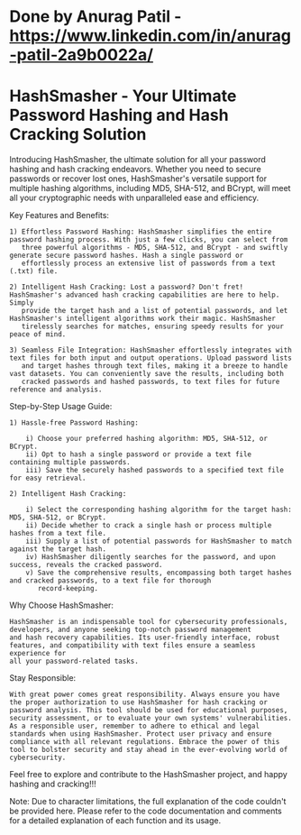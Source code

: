 # Done by Anurag Patil - https://www.linkedin.com/in/anurag-patil-2a9b0022a/
# HashSmasher - Your Ultimate Password Hashing and Hash Cracking Solution

Introducing HashSmasher, the ultimate solution for all your password hashing and hash cracking endeavors. Whether you need to secure passwords or recover lost ones, HashSmasher's versatile support for multiple hashing algorithms, including MD5, SHA-512, and BCrypt, will meet all your cryptographic needs with unparalleled ease and efficiency.

Key Features and Benefits:

    1) Effortless Password Hashing: HashSmasher simplifies the entire password hashing process. With just a few clicks, you can select from
       three powerful algorithms - MD5, SHA-512, and BCrypt - and swiftly generate secure password hashes. Hash a single password or
       effortlessly process an extensive list of passwords from a text (.txt) file.

    2) Intelligent Hash Cracking: Lost a password? Don't fret! HashSmasher's advanced hash cracking capabilities are here to help. Simply
       provide the target hash and a list of potential passwords, and let HashSmasher's intelligent algorithms work their magic. HashSmasher
       tirelessly searches for matches, ensuring speedy results for your peace of mind.

    3) Seamless File Integration: HashSmasher effortlessly integrates with text files for both input and output operations. Upload password lists
       and target hashes through text files, making it a breeze to handle vast datasets. You can conveniently save the results, including both
       cracked passwords and hashed passwords, to text files for future reference and analysis.

Step-by-Step Usage Guide:

    1) Hassle-free Password Hashing:

        i) Choose your preferred hashing algorithm: MD5, SHA-512, or BCrypt.
        ii) Opt to hash a single password or provide a text file containing multiple passwords.
        iii) Save the securely hashed passwords to a specified text file for easy retrieval.

    2) Intelligent Hash Cracking:

        i) Select the corresponding hashing algorithm for the target hash: MD5, SHA-512, or BCrypt.
        ii) Decide whether to crack a single hash or process multiple hashes from a text file.
        iii) Supply a list of potential passwords for HashSmasher to match against the target hash.
        iv) HashSmasher diligently searches for the password, and upon success, reveals the cracked password.
        v) Save the comprehensive results, encompassing both target hashes and cracked passwords, to a text file for thorough
           record-keeping.

Why Choose HashSmasher:

    HashSmasher is an indispensable tool for cybersecurity professionals, developers, and anyone seeking top-notch password management
    and hash recovery capabilities. Its user-friendly interface, robust features, and compatibility with text files ensure a seamless experience for
    all your password-related tasks.


Stay Responsible:

    With great power comes great responsibility. Always ensure you have the proper authorization to use HashSmasher for hash cracking or
    password analysis. This tool should be used for educational purposes, security assessment, or to evaluate your own systems' vulnerabilities.
    As a responsible user, remember to adhere to ethical and legal standards when using HashSmasher. Protect user privacy and ensure
    compliance with all relevant regulations. Embrace the power of this tool to bolster security and stay ahead in the ever-evolving world of
    cybersecurity.


Feel free to explore and contribute to the HashSmasher project, and happy hashing and cracking!!!

Note: Due to character limitations, the full explanation of the code couldn't be provided here. Please refer to the code documentation and comments for a detailed explanation of each function and its usage.
